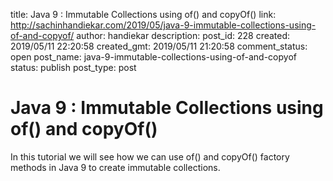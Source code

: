 title: Java 9 : Immutable Collections using of() and copyOf()
link: http://sachinhandiekar.com/2019/05/java-9-immutable-collections-using-of-and-copyof/
author: handiekar
description: 
post_id: 228
created: 2019/05/11 22:20:58
created_gmt: 2019/05/11 21:20:58
comment_status: open
post_name: java-9-immutable-collections-using-of-and-copyof
status: publish
post_type: post

# Java 9 : Immutable Collections using of() and copyOf()

In this tutorial we will see how we can use of() and copyOf() factory methods in Java 9 to create immutable collections.